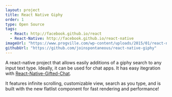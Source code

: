 ```yaml
---
layout: project
title: React Native Giphy
order: 1
type: Open Source
tags:
  - React: http://facebook.github.io/react
  - React-Native: http://facebook.github.io/react-native
imageUrl: "https://www.progville.com/wp-content/uploads/2015/01/react-native-ios-javascript.jpg"
githubUrl: "https://github.com/joinspontaneous/react-native-giphy"
---
```

A react-native project that allows easily additions of a giphy search to any input text type. Ideally, it can be used for chat apps. It has easy itegration with [React-Native-Gifted-Chat](https://github.com/FaridSafi/react-native-gifted-chat).

It features infinite scrolling, customizable view, search as you type, and is built with the new flatlist component for fast rendering and performance!
